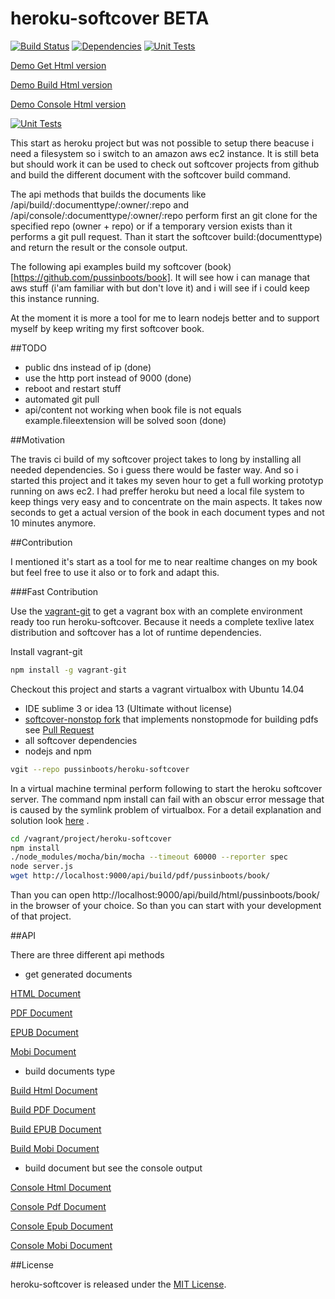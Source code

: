 heroku-softcover  BETA
==================
[![Build Status](https://travis-ci.org/pussinboots/heroku-softcover.svg?branch=master)](https://travis-ci.org/pussinboots/heroku-softcover)
[![Dependencies](https://david-dm.org/pussinboots/heroku-softcover.png)](https://david-dm.org/pussinboots/heroku-softcover)
[![Unit Tests](https://unitcover.herokuapp.com/api/pussinboots/heroku-softcover/badge?ts=1)](https://unitcover.herokuapp.com/#/builds/pussinboots/heroku-softcover/builds)

[Demo Get Html version](http://nnamretti.ddns.net/api/content/html/pussinboots/book/)

[Demo Build Html version](http://nnamretti.ddns.net/api/build/html/pussinboots/book/)

[Demo Console Html version](http://nnamretti.ddns.net/api/console/html/pussinboots/book/)

[![Unit Tests](http://unitcover.herokuapp.com/api/pussinboots/heroku-softcover/testsuites/badge?ts=1)](https://unitcover.herokuapp.com/#/builds/pussinboots/heroku-softcover/builds)


This start as heroku project but was not possible to setup there beacuse i need a filesystem so i switch to an amazon aws ec2 instance.
It is still beta but should work it can be used to check out softcover projects from github and build the different document with
the softcover build command. 

The api methods that builds  the documents like /api/build/:documenttype/:owner/:repo and /api/console/:documenttype/:owner/:repo perform first an git clone for the specified repo (owner + repo) or if a temporary version exists than it performs a git pull request. Than it start the softcover build:(documenttype) and return the result or the console output.

The following api examples build my softcover (book)[https://github.com/pussinboots/book]. It will see how i can manage that aws stuff (i'am familiar with but don't love it) and i will see if i could keep this instance running.

At the moment it is more a tool for me to learn nodejs better and to support myself by keep writing my first softcover book.

##TODO

* public dns instead of ip (done)
* use the http port instead of 9000 (done)
* reboot and restart stuff
* automated git pull
* api/content not working when book file is not equals example.fileextension will be solved soon (done)

##Motivation

The travis ci build of my softcover project takes to long by installing all needed dependencies. So i guess there
would be faster way. And so i started this project and it takes my seven hour to get a full working prototyp running on aws ec2. I had preffer heroku but need a local file system to keep things very easy and to concentrate on the main aspects. It takes now seconds to get a actual version of the book in each document types and not 10 minutes anymore.

##Contribution

I mentioned it's start as a tool for me to near realtime changes on my book but feel free to use it also or to fork and adapt this.

###Fast Contribution

Use the [vagrant-git](https://github.com/pussinboots/vagrant-git) to get a vagrant box with an complete environment ready too run heroku-softcover. Because it needs a complete texlive latex distribution and softcover has a lot of runtime dependencies.

Install vagrant-git
```bash
npm install -g vagrant-git
```

Checkout this project and starts a vagrant virtualbox with Ubuntu 14.04 
* IDE sublime 3 or idea 13 (Ultimate without license) 
* [softcover-nonstop fork](https://github.com/pussinboots/softcover) that implements nonstopmode for building pdfs see [Pull Request](https://github.com/softcover/softcover/pull/111)
* all softcover dependencies
* nodejs and npm

```bash
vgit --repo pussinboots/heroku-softcover
```

In a virtual machine terminal perform following to start the heroku softcover server. The command npm install can fail with an obscur error message that is caused by the symlink problem of virtualbox. For a detail explanation and solution look [here](https://github.com/pussinboots/vagrant-git/blob/master/README.md#requirements) .
```bash
cd /vagrant/project/heroku-softcover
npm install
./node_modules/mocha/bin/mocha --timeout 60000 --reporter spec
node server.js
wget http://localhost:9000/api/build/pdf/pussinboots/book/
```

Than you can open http://localhost:9000/api/build/html/pussinboots/book/ in the browser of your choice. So than you can start with your development of that project.

##API

There are three different api methods 

* get generated documents

[HTML Document](http://nnamretti.ddns.net/api/content/html/pussinboots/book/)

[PDF Document](http://nnamretti.ddns.net/api/content/pdf/pussinboots/book/)

[EPUB Document](http://nnamretti.ddns.net/api/content/epub/pussinboots/book/)

[Mobi Document](http://nnamretti.ddns.net/api/content/mobi/pussinboots/book/)

* build documents type

[Build Html Document](http://nnamretti.ddns.net/api/build/html/pussinboots/book/)

[Build PDF Document](http://nnamretti.ddns.net/api/build/pdf/pussinboots/book/)

[Build EPUB Document](http://nnamretti.ddns.net/api/build/epub/pussinboots/book/)

[Build Mobi Document](http://nnamretti.ddns.net/api/build/mobi/pussinboots/book/)

* build document but see the console output

[Console Html Document](http://nnamretti.ddns.net/api/console/html/pussinboots/book/)

[Console Pdf Document](http://nnamretti.ddns.net/api/console/pdf/pussinboots/book/)

[Console Epub Document](http://nnamretti.ddns.net/api/console/epub/pussinboots/book/)

[Console Mobi Document](http://nnamretti.ddns.net/api/console/mobi/pussinboots/book/)

##License

heroku-softcover is released under the [MIT License](http://opensource.org/licenses/MIT).
